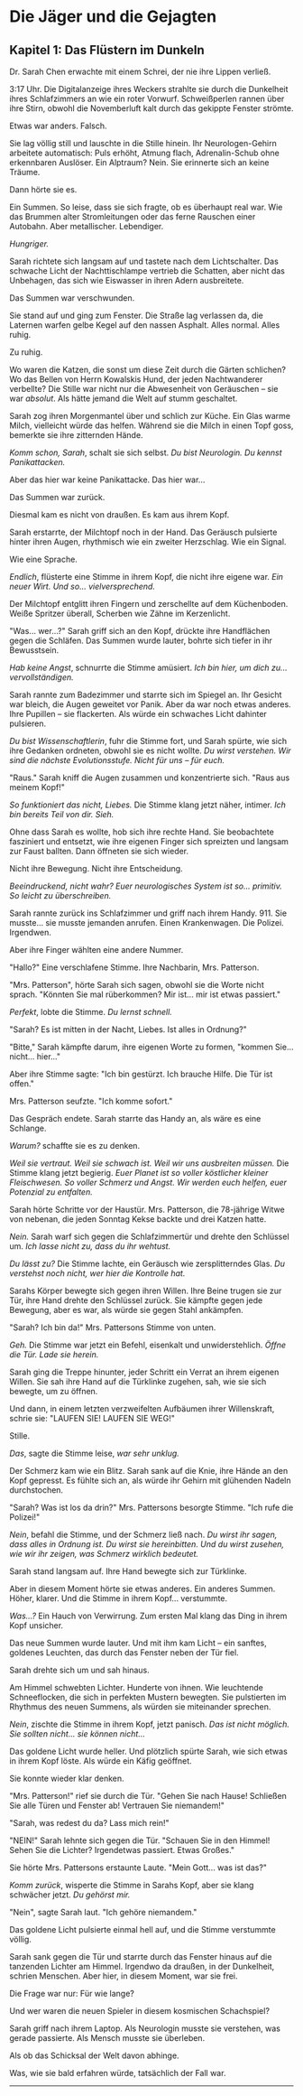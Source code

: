 # Die Jäger und die Gejagten

## Kapitel 1: Das Flüstern im Dunkeln

Dr. Sarah Chen erwachte mit einem Schrei, der nie ihre Lippen verließ.

3:17 Uhr. Die Digitalanzeige ihres Weckers strahlte sie durch die Dunkelheit ihres Schlafzimmers an wie ein roter Vorwurf. Schweißperlen rannen über ihre Stirn, obwohl die Novemberluft kalt durch das gekippte Fenster strömte.

Etwas war anders. Falsch.

Sie lag völlig still und lauschte in die Stille hinein. Ihr Neurologen-Gehirn arbeitete automatisch: Puls erhöht, Atmung flach, Adrenalin-Schub ohne erkennbaren Auslöser. Ein Alptraum? Nein. Sie erinnerte sich an keine Träume.

Dann hörte sie es.

Ein Summen. So leise, dass sie sich fragte, ob es überhaupt real war. Wie das Brummen alter Stromleitungen oder das ferne Rauschen einer Autobahn. Aber metallischer. Lebendiger.

*Hungriger.*

Sarah richtete sich langsam auf und tastete nach dem Lichtschalter. Das schwache Licht der Nachttischlampe vertrieb die Schatten, aber nicht das Unbehagen, das sich wie Eiswasser in ihren Adern ausbreitete.

Das Summen war verschwunden.

Sie stand auf und ging zum Fenster. Die Straße lag verlassen da, die Laternen warfen gelbe Kegel auf den nassen Asphalt. Alles normal. Alles ruhig.

Zu ruhig.

Wo waren die Katzen, die sonst um diese Zeit durch die Gärten schlichen? Wo das Bellen von Herrn Kowalskis Hund, der jeden Nachtwanderer verbellte? Die Stille war nicht nur die Abwesenheit von Geräuschen – sie war *absolut*. Als hätte jemand die Welt auf stumm geschaltet.

Sarah zog ihren Morgenmantel über und schlich zur Küche. Ein Glas warme Milch, vielleicht würde das helfen. Während sie die Milch in einen Topf goss, bemerkte sie ihre zitternden Hände.

*Komm schon, Sarah*, schalt sie sich selbst. *Du bist Neurologin. Du kennst Panikattacken.*

Aber das hier war keine Panikattacke. Das hier war...

Das Summen war zurück.

Diesmal kam es nicht von draußen. Es kam aus ihrem Kopf.

Sarah erstarrte, der Milchtopf noch in der Hand. Das Geräusch pulsierte hinter ihren Augen, rhythmisch wie ein zweiter Herzschlag. Wie ein Signal.

Wie eine Sprache.

*Endlich*, flüsterte eine Stimme in ihrem Kopf, die nicht ihre eigene war. *Ein neuer Wirt. Und so... vielversprechend.*

Der Milchtopf entglitt ihren Fingern und zerschellte auf dem Küchenboden. Weiße Spritzer überall, Scherben wie Zähne im Kerzenlicht.

"Was... wer...?" Sarah griff sich an den Kopf, drückte ihre Handflächen gegen die Schläfen. Das Summen wurde lauter, bohrte sich tiefer in ihr Bewusstsein.

*Hab keine Angst*, schnurrte die Stimme amüsiert. *Ich bin hier, um dich zu... vervollständigen.*

Sarah rannte zum Badezimmer und starrte sich im Spiegel an. Ihr Gesicht war bleich, die Augen geweitet vor Panik. Aber da war noch etwas anderes. Ihre Pupillen – sie flackerten. Als würde ein schwaches Licht dahinter pulsieren.

*Du bist Wissenschaftlerin*, fuhr die Stimme fort, und Sarah spürte, wie sich ihre Gedanken ordneten, obwohl sie es nicht wollte. *Du wirst verstehen. Wir sind die nächste Evolutionsstufe. Nicht für uns – für euch.*

"Raus." Sarah kniff die Augen zusammen und konzentrierte sich. "Raus aus meinem Kopf!"

*So funktioniert das nicht, Liebes.* Die Stimme klang jetzt näher, intimer. *Ich bin bereits Teil von dir. Sieh.*

Ohne dass Sarah es wollte, hob sich ihre rechte Hand. Sie beobachtete fasziniert und entsetzt, wie ihre eigenen Finger sich spreizten und langsam zur Faust ballten. Dann öffneten sie sich wieder.

Nicht ihre Bewegung. Nicht ihre Entscheidung.

*Beeindruckend, nicht wahr? Euer neurologisches System ist so... primitiv. So leicht zu überschreiben.*

Sarah rannte zurück ins Schlafzimmer und griff nach ihrem Handy. 911. Sie musste... sie musste jemanden anrufen. Einen Krankenwagen. Die Polizei. Irgendwen.

Aber ihre Finger wählten eine andere Nummer.

"Hallo?" Eine verschlafene Stimme. Ihre Nachbarin, Mrs. Patterson.

"Mrs. Patterson", hörte Sarah sich sagen, obwohl sie die Worte nicht sprach. "Könnten Sie mal rüberkommen? Mir ist... mir ist etwas passiert."

*Perfekt*, lobte die Stimme. *Du lernst schnell.*

"Sarah? Es ist mitten in der Nacht, Liebes. Ist alles in Ordnung?"

"Bitte," Sarah kämpfte darum, ihre eigenen Worte zu formen, "kommen Sie... nicht... hier..."

Aber ihre Stimme sagte: "Ich bin gestürzt. Ich brauche Hilfe. Die Tür ist offen."

Mrs. Patterson seufzte. "Ich komme sofort."

Das Gespräch endete. Sarah starrte das Handy an, als wäre es eine Schlange.

*Warum?* schaffte sie es zu denken.

*Weil sie vertraut. Weil sie schwach ist. Weil wir uns ausbreiten müssen.* Die Stimme klang jetzt begierig. *Euer Planet ist so voller köstlicher kleiner Fleischwesen. So voller Schmerz und Angst. Wir werden euch helfen, euer Potenzial zu entfalten.*

Sarah hörte Schritte vor der Haustür. Mrs. Patterson, die 78-jährige Witwe von nebenan, die jeden Sonntag Kekse backte und drei Katzen hatte.

*Nein.* Sarah warf sich gegen die Schlafzimmertür und drehte den Schlüssel um. *Ich lasse nicht zu, dass du ihr wehtust.*

*Du lässt zu?* Die Stimme lachte, ein Geräusch wie zersplitterndes Glas. *Du verstehst noch nicht, wer hier die Kontrolle hat.*

Sarahs Körper bewegte sich gegen ihren Willen. Ihre Beine trugen sie zur Tür, ihre Hand drehte den Schlüssel zurück. Sie kämpfte gegen jede Bewegung, aber es war, als würde sie gegen Stahl ankämpfen.

"Sarah? Ich bin da!" Mrs. Pattersons Stimme von unten.

*Geh.* Die Stimme war jetzt ein Befehl, eisenkalt und unwiderstehlich. *Öffne die Tür. Lade sie herein.*

Sarah ging die Treppe hinunter, jeder Schritt ein Verrat an ihrem eigenen Willen. Sie sah ihre Hand auf die Türklinke zugehen, sah, wie sie sich bewegte, um zu öffnen.

Und dann, in einem letzten verzweifelten Aufbäumen ihrer Willenskraft, schrie sie: "LAUFEN SIE! LAUFEN SIE WEG!"

Stille.

*Das*, sagte die Stimme leise, *war sehr unklug.*

Der Schmerz kam wie ein Blitz. Sarah sank auf die Knie, ihre Hände an den Kopf gepresst. Es fühlte sich an, als würde ihr Gehirn mit glühenden Nadeln durchstochen.

"Sarah? Was ist los da drin?" Mrs. Pattersons besorgte Stimme. "Ich rufe die Polizei!"

*Nein*, befahl die Stimme, und der Schmerz ließ nach. *Du wirst ihr sagen, dass alles in Ordnung ist. Du wirst sie hereinbitten. Und du wirst zusehen, wie wir ihr zeigen, was Schmerz wirklich bedeutet.*

Sarah stand langsam auf. Ihre Hand bewegte sich zur Türklinke.

Aber in diesem Moment hörte sie etwas anderes. Ein anderes Summen. Höher, klarer. Und die Stimme in ihrem Kopf... verstummte.

*Was...?* Ein Hauch von Verwirrung. Zum ersten Mal klang das Ding in ihrem Kopf unsicher.

Das neue Summen wurde lauter. Und mit ihm kam Licht – ein sanftes, goldenes Leuchten, das durch das Fenster neben der Tür fiel.

Sarah drehte sich um und sah hinaus.

Am Himmel schwebten Lichter. Hunderte von ihnen. Wie leuchtende Schneeflocken, die sich in perfekten Mustern bewegten. Sie pulstierten im Rhythmus des neuen Summens, als würden sie miteinander sprechen.

*Nein*, zischte die Stimme in ihrem Kopf, jetzt panisch. *Das ist nicht möglich. Sie sollten nicht... sie können nicht...*

Das goldene Licht wurde heller. Und plötzlich spürte Sarah, wie sich etwas in ihrem Kopf löste. Als würde ein Käfig geöffnet.

Sie konnte wieder klar denken.

"Mrs. Patterson!" rief sie durch die Tür. "Gehen Sie nach Hause! Schließen Sie alle Türen und Fenster ab! Vertrauen Sie niemandem!"

"Sarah, was redest du da? Lass mich rein!"

"NEIN!" Sarah lehnte sich gegen die Tür. "Schauen Sie in den Himmel! Sehen Sie die Lichter? Irgendetwas passiert. Etwas Großes."

Sie hörte Mrs. Pattersons erstaunte Laute. "Mein Gott... was ist das?"

*Komm zurück*, wisperte die Stimme in Sarahs Kopf, aber sie klang schwächer jetzt. *Du gehörst mir.*

"Nein", sagte Sarah laut. "Ich gehöre niemandem."

Das goldene Licht pulsierte einmal hell auf, und die Stimme verstummte völlig.

Sarah sank gegen die Tür und starrte durch das Fenster hinaus auf die tanzenden Lichter am Himmel. Irgendwo da draußen, in der Dunkelheit, schrien Menschen. Aber hier, in diesem Moment, war sie frei.

Die Frage war nur: Für wie lange?

Und wer waren die neuen Spieler in diesem kosmischen Schachspiel?

Sarah griff nach ihrem Laptop. Als Neurologin musste sie verstehen, was gerade passierte. Als Mensch musste sie überleben.

Als ob das Schicksal der Welt davon abhinge.

Was, wie sie bald erfahren würde, tatsächlich der Fall war.

---

